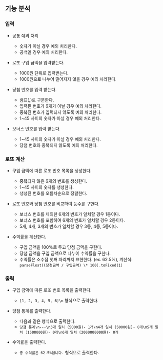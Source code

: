 ## 기능 분석

### 입력

- 공통 예외 처리

  - 숫자가 아닐 경우 예외 처리한다.
  - 공백일 경우 예외 처리한다.

- 로또 구입 금액을 입력받는다.

  - 1000원 단위로 입력받는다.
  - 1000원으로 나누어 떨어지지 않을 경우 예외 처리한다.

- 당첨 번호를 입력 받는다.

  - 쉼표(,)로 구분한다.
  - 입력된 번호가 6개가 아닐 경우 예외 처리한다.
  - 중복된 번호가 입력되지 않도록 예외 처리한다.
  - 1~45 사이의 숫자가 아닐 경우 예외 처리한다.

- 보너스 번호를 입력 받는다.
  - 1~45 사이의 숫자가 아닐 경우 예외 처리한다.
  - 당첨 번호와 중복되지 않도록 예외 처리한다.

### 로또 계산

- 구입 금액에 따른 로또 번호 목록을 생성한다.

  - 중복되지 않은 6개의 번호를 생성한다.
  - 1~45 사이의 숫자를 생성한다.
  - 생성된 번호를 오름차순으로 정렬한다.

- 로또 번호와 당첨 번호를 비교하여 등수를 구한다.

  - 보너스 번호를 제외한 6개의 번호가 일치할 경우 1등이다.
  - 보너스 번호를 포함하여 6개의 번호가 일치할 경우 2등이다.
  - 5개, 4개, 3개의 번호가 일치할 경우 3등, 4등, 5등이다.

- 수익률을 계산한다.

  - 구입 금액을 100%로 두고 당첨 금액을 구한다.
  - 당첨 금액을 구입 금액으로 나누어 수익률을 구한다.
  - 수익률은 소수점 첫째 자리까지 표현한다. (ex. 62.5%), 계산식: `parseFloat((당첨금액 / 구입금액) \* 100).toFixed(1)`

### 출력

- 구입 금액에 따른 로또 번호 목록을 출력한다.

  - `[1, 2, 3, 4, 5, 6]\n` 형식으로 출력한다.

- 당첨 통계를 출력한다.

  - 다음과 같은 형식으로 출력한다.
  - `당첨 통계\n---\n3개 일치 (5000원)- 1개\n4개 일치 (50000원)- 0개\n5개 일치 (1500000원)- 0개\n6개 일치 (2000000000원)- 0개`

- 수익률을 출력한다.
  - `총 수익률은 62.5%입니다.` 형식으로 출력한다.
